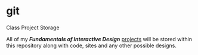 # git
Class Project Storage

All of my __*Fundamentals of Interactive Design*__ [projects](https://github.com/ClaytonCreations/git/projects) will be stored within this repository along with code, sites and any other possible designs.

